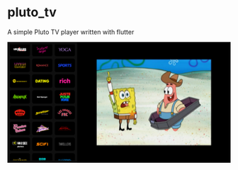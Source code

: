 # pluto_tv
A simple Pluto TV player written with flutter

![Alt text](/assets/snapshot.png?raw=true "snapshot")